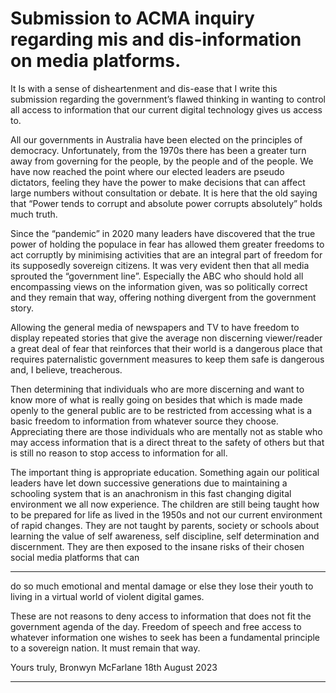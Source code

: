 # Submission to ACMA inquiry regarding mis and dis-information on media platforms.

It Is with a sense of disheartenment and dis-ease that I write this submission regarding the
government’s flawed thinking in wanting to control all access to information that our current
digital technology gives us access to.

All our governments in Australia have been elected on the principles of democracy.
Unfortunately, from the 1970s there has been a greater turn away from governing for the
people, by the people and of the people. We have now reached the point where our
elected leaders are pseudo dictators, feeling they have the power to make decisions that
can affect large numbers without consultation or debate. It is here that the old saying that
“Power tends to corrupt and absolute power corrupts absolutely” holds much truth.

Since the “pandemic” in 2020 many leaders have discovered that the true power of holding
the populace in fear has allowed them greater freedoms to act corruptly by minimising
activities that are an integral part of freedom for its supposedly sovereign citizens. It was
very evident then that all media sprouted the “government line”. Especially the ABC who
should hold all encompassing views on the information given, was so politically correct and
they remain that way, offering nothing divergent from the government story.

Allowing the general media of newspapers and TV to have freedom to display repeated
stories that give the average non discerning viewer/reader a great deal of fear that
reinforces that their world is a dangerous place that requires paternalistic government
measures to keep them safe is dangerous and, I believe, treacherous.

Then determining that individuals who are more discerning and want to know more of what
is really going on besides that which is made made openly to the general public are to be
restricted from accessing what is a basic freedom to information from whatever source
they choose. Appreciating there are those individuals who are mentally not as stable who
may access information that is a direct threat to the safety of others but that is still no
reason to stop access to information for all.

The important thing is appropriate education. Something again our political leaders have
let down successive generations due to maintaining a schooling system that is an
anachronism in this fast changing digital environment we all now experience. The children
are still being taught how to be prepared for life as lived in the 1950s and not our current
environment of rapid changes. They are not taught by parents, society or schools about
learning the value of self awareness, self discipline, self determination and discernment.
They are then exposed to the insane risks of their chosen social media platforms that can


-----

do so much emotional and mental damage or else they lose their youth to living in a virtual
world of violent digital games.

These are not reasons to deny access to information that does not fit the government
agenda of the day. Freedom of speech and free access to whatever information one
wishes to seek has been a fundamental principle to a sovereign nation. It must remain
that way.

Yours truly,
Bronwyn McFarlane
18th August 2023


-----

